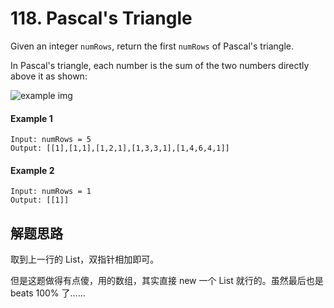 # 118. Pascal's Triangle

Given an integer `numRows`, return the first `numRows` of Pascal's triangle.

In Pascal's triangle, each number is the sum of the two numbers directly above it as shown:

![example img](https://upload.wikimedia.org/wikipedia/commons/0/0d/PascalTriangleAnimated2.gif)

#### Example 1

```
Input: numRows = 5
Output: [[1],[1,1],[1,2,1],[1,3,3,1],[1,4,6,4,1]]
```

#### Example 2

```
Input: numRows = 1
Output: [[1]]
```

## 解题思路

取到上一行的 List，双指针相加即可。

但是这题做得有点傻，用的数组，其实直接 new 一个 List 就行的。虽然最后也是 beats 100% 了......